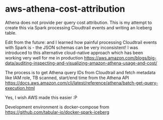 # aws-athena-cost-attribution
Athena does not provide per query cost attribution. This is my attempt to create this via Spark processing Cloudtrail events and writing an Iceberg table.

Edit from the future:  and I learned how painful processing Cloudtrail events with Spark is - the JSON schemas can be very inconsistent! I was introduced to this alternative cloud-native approach which has been working very well for me in production https://aws.amazon.com/blogs/big-data/auditing-inspecting-and-visualizing-amazon-athena-usage-and-cost/

The process is to get Athena query IDs from Cloudtrail and fetch metadata like IAM role, TB scanned, start/end time from the Athena API https://docs.aws.amazon.com/cli/latest/reference/athena/batch-get-query-execution.html

Yes, I wish AWS made this easier :P

Development environment is docker-compose from https://github.com/tabular-io/docker-spark-iceberg
